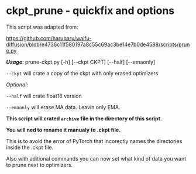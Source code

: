 # ckpt_prune - quickfix and options

This script was adapted from:

https://github.com/harubaru/waifu-diffusion/blob/e4736c11f580197a8c55c69ac3be14e7b0de4588/scripts/prune.py


***Usage***: prune-ckpt.py [-h] [--ckpt CKPT] [--half] [--emaonly]

`--ckpt` will crate a copy of the ckpt with only erased optimizers

	
*Optional*:

`--half` will crate float16 version

`--emaonly` will erase MA data. Leavin only EMA.


**This script will crated `archive` file in the directory of this script.**

**You will ned to rename it manualy to .ckpt file.**

This is to avoid the error of PyTorch that incorectly names the directories inside the .ckpt file.

Also with aditional commands you can now set what kind of data you want to prune next to optimizers.
